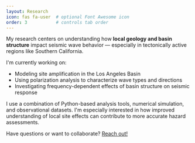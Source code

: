 ```yaml
---
layout: Research
icon: fas fa-user  # optional Font Awesome icon
order: 3           # controls tab order
---
```


My research centers on understanding how **local geology and basin structure** impact seismic wave behavior — especially in tectonically active regions like Southern California.

I'm currently working on:

- Modeling site amplification in the Los Angeles Basin
- Using polarization analysis to characterize wave types and directions
- Investigating frequency-dependent effects of basin structure on seismic response

I use a combination of Python-based analysis tools, numerical simulation, and observational datasets. I'm especially interested in how improved understanding of local site effects can contribute to more accurate hazard assessments.

Have questions or want to collaborate? [Reach out!](/about/)

